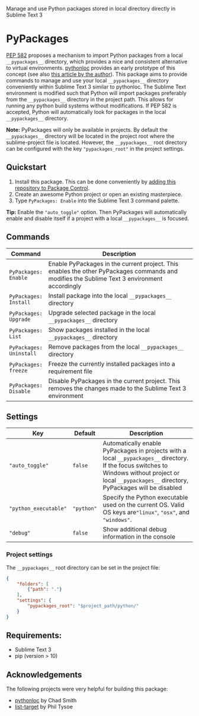 Manage and use Python packages stored in local directory directly in Sublime Text 3

# PyPackages

[PEP 582](https://www.python.org/dev/peps/pep-0582/) proposes a mechanism to import Python packages from a local `__pypackages__` directory, which provides a nice and consistent alternative to virtual environments. [pythonloc](https://github.com/cs01/pythonloc) provides an early prototype of this concept (see also [this article by the author](https://medium.com/@grassfedcode/goodbye-virtual-environments-b9f8115bc2b6)). This package aims to provide commands to manage and use your local `__pypackages__` directory conveniently within Sublime Text 3 similar to pythonloc. The Sublime Text environment is modified such that Python will import packages preferably from the `__pypackages__` directory in the project path. This allows for running any python build systems without modifications. If PEP 582 is accepted, Python will automatically look for packages in the local `__pypackages__` directory.

**Note:** PyPackages will only be available in projects. By default the `__pypackages__` directory will be located in the project root where the sublime-project file is located. However, the `__pypackages__` root directory can be configured with the key `"pypackages_root"` in the project settings.

## Quickstart

1. Install this package. This can be done conveniently by [adding this repository to Package Control](https://packagecontrol.io/docs/usage).
2. Create an awesome Python project or open an existing masterpiece.
3. Type `PyPackages: Enable` into the Sublime Text 3 command palette.

**Tip:** Enable the `"auto_toggle"` option. Then PyPackages will automatically enable and disable itself if a project with a local `__pypackages__` is focused.

## Commands

| Command                      | Description                                                                                                                                  |
| --                           | --                                                                                                                                           |
| `PyPackages:`<br>`Enable`    | Enable PyPackages in the current project. This enables the other PyPackages commands and modifies the Sublime Text 3 environment accordingly |
| `PyPackages:`<br>`Install`   | Install package into the local `__pypackages__` directory                                                                                    |
| `PyPackages:`<br>`Upgrade`   | Upgrade selected package in the local `__pypackages__` directory                                                                             |
| `PyPackages:`<br>`List`      | Show packages installed in the local `__pypackages__` directory                                                                              |
| `PyPackages:`<br>`Uninstall` | Remove packages from the local `__pypackages__` directory                                                                                    |
| `PyPackages:`<br>`freeze`    | Freeze the currently installed packages into a requirement file                                                                              |
| `PyPackages:`<br>`Disable`   | Disable PyPackages in the current project. This removes the changes made to the Sublime Text 3 environment                                   |

## Settings

| Key                   | Default    | Description                                                                                                                                                                                            |
| --                    | --         | --                                                                                                                                                                                                     |
| `"auto_toggle"`       | `false`    | Automatically enable PyPackages in projects with a local `__pypackages__` directory. If the focus switches to Windows without project or local `__pypackages__` directory, PyPackages will be disabled |
| `"python_executable"` | `"python"` | Specify the Python executable used on the current OS. Valid OS keys are`"linux"`, `"osx"`, and `"windows"`.                                                                                            |
| `"debug"`             | `false`    | Show additional debug information in the console                                                                                                                                                       |

### Project settings

The `__pypackages__` root directory can be set in the project file:
```json
{
    "folders": [
        {"path": "."}
    ],
    "settings": {
        "pypackages_root": "$project_path/python/"
    }
}
```

## Requirements:

* Sublime Text 3
* pip (version > 10)

## Acknowledgements

The following projects were very helpful for building this package:
* [pythonloc](https://github.com/cs01/pythonloc) by Chad Smith
* [list-target](https://gist.github.com/igniteflow/0b26441d3617dc344565) by Phil Tysoe
